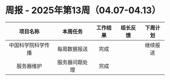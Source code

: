 
# 周报 - 2025年第13周（04.07-04.13）


|   项目名称    |  本周任务   | 工作结果 | 组长反馈 | 下周计划 |
| :-------: | :-----: | :--: | :--: | :--: |
| 中国科学院科学传播 | 每周数据报送  |  完成  |      | 继续报送 |
|   服务器维护   | 服务器问题处理 |  完成  |      |      |






